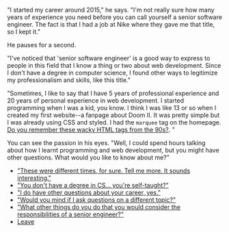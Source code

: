 "I started my career around 2015," he says. "I'm not really sure how many years of experience you need before you can call yourself a senior software engineer. The fact is that I had a job at Nike where they gave me that title, so I kept it."

He pauses for a second.

"I've noticed that 'senior software engineer' is a good way to express to people in this field that I know a thing or two about web development. Since I don't have a degree in computer science, I found other ways to legitimize my professionalism and skills, like this title."

"Sometimes, I like to say that I have 5 years of professional experience and 20 years of personal experience in web development. I started programming when I was a kid, you know. I think I was like 13 or so when I created my first website--a fanpage about Doom II. It was pretty simple but I was already using CSS and styled. I had the `marquee` tag on the homepage. [Do you remember these wacky HTML tags from the 90s?](https://medium.com/@yvesgurcan/remember-marquee-and-blink-15ac3de4c790). "

You can see the passion in his eyes. "Well, I could spend hours talking about how I learnt programming and web development, but you might have other questions. What would you like to know about me?" 

- ["These were different times, for sure. Tell me more. It sounds interesting."](early-career.md)
- ["You don't have a degree in CS... you're self-taught?"](self-taught.md)
- ["I do have other questions about your career, yes."](job.md)
- ["Would you mind if I ask questions on a different topic?"](questions.md)
- ["What other things do you do that you would consider the responsibilities of a senior engineer?"](senior-responsibilities.md)
- [Leave](leave.md)
